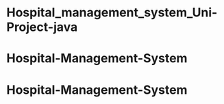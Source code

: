 # Hospital_management_system_Uni-Project-java
# Hospital-Management-System
# Hospital-Management-System
